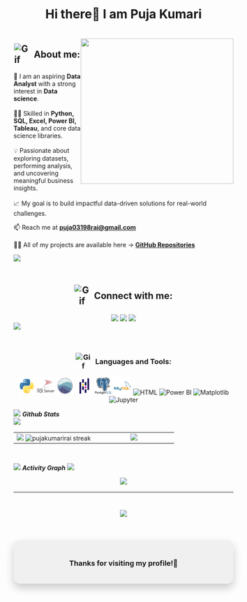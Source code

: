 <h1 style="margin-top: 50px; display: flex; justify-content: center; align-items: center;"> Hi there👋 I am Puja Kumari </h1>

<img align="right" src="https://cdn.dribbble.com/users/2243198/screenshots/5791691/anim-5-800.gif" 
     style="float: right; margin-top: 20px; width: 350px; height: 333px;" />

<h2 style="margin-top: 50px; display: flex; justify-content: center; align-items: center;">
  <img src="https://media.tenor.com/C8Dsmnmdx5gAAAAM/hello-wave.gif" alt="Gif" width="35" style="margin-right: 10px;">
 About me: 
</h2>

🔬 I am an aspiring **Data Analyst** with a strong interest in **Data science**.<br>  
👩‍💻 Skilled in **Python, SQL, Excel, Power BI, Tableau**, and core data science libraries.<br>  
💡 Passionate about exploring datasets, performing analysis, and uncovering meaningful business insights.<br>  
📈 My goal is to build impactful data-driven solutions for real-world challenges.<br>  

📫 Reach me at **puja03198rai@gmail.com** <br>  
👩‍💻 All of my projects are available here → **[GitHub Repositories](https://github.com/pujakumarirai?tab=repositories)**  

<img src="https://user-images.githubusercontent.com/73097560/115834477-dbab4500-a447-11eb-908a-139a6edaec5c.gif">

<h2 align="center" style="margin-top: 50px; display: flex; justify-content: center; align-items: center;">
  <img src="https://media4.giphy.com/media/v1.Y2lkPTc5MGI3NjExZnJsaHA1OGtnbjZlcW53enl2a3d4dm13aXU0ZjBzOTZxdDBseHVtciZlcD12MV9pbnRlcm5hbF9naWZfYnlfaWQmY3Q9Zw/StcrDoMb4eSXn80J0J/giphy.webp" alt="Gif" width="35" style="margin-right: 10px;">
   Connect with me:
</h2>  

<div align="center"> 
<a href="https://www.linkedin.com/in/pujakumarirai" target="_blank"><img src="https://img.shields.io/badge/LinkedIn-0077B5?style=for-the-badge&logo=linkedin&logoColor=white" target="_blank"></a>
<a href="https://github.com/pujakumarirai" target="_blank"><img src="https://img.shields.io/badge/GitHub-100000?style=for-the-badge&logo=github&logoColor=white" target="_blank"></a>
<a href="mailto:pujakumari@gmail.com"><img src="https://img.shields.io/badge/-Gmail-%23333?style=for-the-badge&logo=gmail&logoColor=white" target="_blank"></a>
</div>

<img src="https://user-images.githubusercontent.com/73097560/115834477-dbab4500-a447-11eb-908a-139a6edaec5c.gif">

<h3 align="center" style="margin-top: 50px; display: flex; justify-content: center; align-items: center;">
  <img src="https://media2.giphy.com/media/v1.Y2lkPTc5MGI3NjExZjBuN2d5cG53d25xdXV5aHBuajVxcjVocml3OXlrYnNqdTNwdXdmYiZlcD12MV9pbnRlcm5hbF9naWZfYnlfaWQmY3Q9Zw/Qc0BxWM9TxljvJug2x/giphy.webp" alt="Gif" width="35" style="margin-right: 10px;">
   Languages and Tools:
</h3>
<p align="center">
  <img src="https://raw.githubusercontent.com/teamedwardforever/Readme-Generator/71f25dd8b98329b168142a6b782a107b75eab178/svg/Skills/Languages/python-original.svg" alt="Python" width="40" height="40"/>
  <img src="https://raw.githubusercontent.com/teamedwardforever/Readme-Generator/71f25dd8b98329b168142a6b782a107b75eab178/svg/Skills/Database/microsoft-sql-server-logo.svg" alt="Microsoft Sql Server" width="40" height="40"/>
  <img src="https://raw.githubusercontent.com/teamedwardforever/Readme-Generator/71f25dd8b98329b168142a6b782a107b75eab178/svg/Skills/ML/logo-mark-lightbg.svg" alt="SeaBorn" width="40" height="40"/>
  <img src="https://raw.githubusercontent.com/teamedwardforever/Readme-Generator/71f25dd8b98329b168142a6b782a107b75eab178/svg/Skills/ML/pandas-original.svg" alt="Pandas" width="40" height="40"/>
  <img src="https://raw.githubusercontent.com/teamedwardforever/Readme-Generator/71f25dd8b98329b168142a6b782a107b75eab178/svg/Skills/Database/postgresql-original-wordmark.svg" alt="PostgreSQL" width="40" height="40"/>
  <img src="https://raw.githubusercontent.com/teamedwardforever/Readme-Generator/71f25dd8b98329b168142a6b782a107b75eab178/svg/Skills/Database/mysql-original-wordmark.svg" alt="MySQL" width="40" height="40"/>
  <img src="https://upload.wikimedia.org/wikipedia/commons/6/61/HTML5_logo_and_wordmark.svg" alt="HTML" width="40" height="40"/>
  <img src="https://1000logos.net/wp-content/uploads/2022/12/Power-BI-Logo.png" alt="Power BI" width="40" height="40"/>
  <img src="https://upload.wikimedia.org/wikipedia/commons/0/01/Created_with_Matplotlib-logo.svg" alt="Matplotlib" width="40" height="40"/>
  <img src="https://upload.wikimedia.org/wikipedia/commons/3/38/Jupyter_logo.svg" alt="Jupyter" width="40" height="40"/>
</p>

<!-- Github Stats -->
<img src="https://media.giphy.com/media/iY8CRBdQXODJSCERIr/giphy.gif" width="35">&nbsp;***Github Stats***  
<img src="https://user-images.githubusercontent.com/73097560/115834477-dbab4500-a447-11eb-908a-139a6edaec5c.gif">
<br>
<p align="center">
<table align="center">
<tr>
<td width="50%" align="center">
    <img src="https://github-readme-stats.vercel.app/api?username=pujakumarirai&theme=nightowl&show_icons=true&count_private=true" />
    <img src="https://github-readme-streak-stats.herokuapp.com/?user=pujakumarirai&theme=nightowl&hide_border=false" alt="pujakumarirai streak" />
</td>
<td width="50%" align="center">
    <img src="https://github-readme-stats.anuraghazra1.vercel.app/api/top-langs/?username=pujakumarirai&theme=nightowl&hide_border=false&langs_count=10"/>
</td>
</tr>
</table>
</p>
<br>

<img src="https://media4.giphy.com/media/v1.Y2lkPTc5MGI3NjExOGgwbWpid3JycW56ZzVlcGc2aWExMzN3M25qY25pNzRoYjNqNWNobSZlcD12MV9pbnRlcm5hbF9naWZfYnlfaWQmY3Q9cw/d56Di5yqBRq9KnSZX6/giphy.webp" width="35">&nbsp;***Activity Graph*** 
<img src="https://user-images.githubusercontent.com/73097560/115834477-dbab4500-a447-11eb-908a-139a6edaec5c.gif">

<div align="center">
  <img src="https://github-readme-activity-graph.vercel.app/graph?username=pujakumarirai&theme=nightowl"/>
</div>

---

<div align="center" style="margin-top: 40px;">
  <a href="https://visitcount.itsvg.in">
    <img src="https://visitcount.itsvg.in/api?id=pujakumarirai&label=Profile%20Views&color=FF69B4&icon=9&pretty=true" />
  </a>
</div>

<div align="center" style="margin-top: 50px; padding: 20px; background-color: #f0f0f0; border-radius: 15px; box-shadow: 0 10px 20px rgba(0, 0, 0, 0.2);">
  <h3>Thanks for visiting my profile!🚀</h3>
</div>
